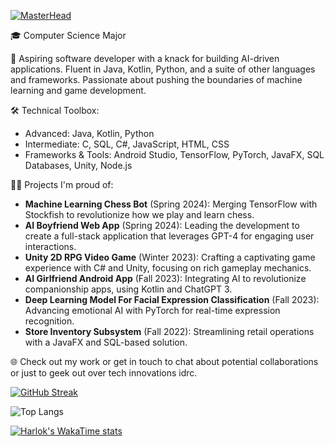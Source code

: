 [![MasterHead](https://cdn.discordapp.com/attachments/807009143176822803/1218055096479256606/banner_1.png?ex=66064535&is=65f3d035&hm=e818d9423640c4609c0d34dfdbafcbc0726da36dbe59b3e89481fddcfc55eea7&)](https://github.com/BrandonLeho)

🎓 Computer Science Major

🚀 Aspiring software developer with a knack for building AI-driven applications. Fluent in Java, Kotlin, Python, and a suite of other languages and frameworks. Passionate about pushing the boundaries of machine learning and game development.

🛠️ Technical Toolbox:
- Advanced: Java, Kotlin, Python
- Intermediate: C, SQL, C#, JavaScript, HTML, CSS
- Frameworks & Tools: Android Studio, TensorFlow, PyTorch, JavaFX, SQL Databases, Unity, Node.js

👨‍💻 Projects I'm proud of:
- **Machine Learning Chess Bot** (Spring 2024): Merging TensorFlow with Stockfish to revolutionize how we play and learn chess.
- **AI Boyfriend Web App** (Spring 2024): Leading the development to create a full-stack application that leverages GPT-4 for engaging user interactions.
- **Unity 2D RPG Video Game** (Winter 2023): Crafting a captivating game experience with C# and Unity, focusing on rich gameplay mechanics.
- **AI Girlfriend Android App** (Fall 2023): Integrating AI to revolutionize companionship apps, using Kotlin and ChatGPT 3.
- **Deep Learning Model For Facial Expression Classification** (Fall 2023): Advancing emotional AI with PyTorch for real-time expression recognition.
- **Store Inventory Subsystem** (Fall 2022): Streamlining retail operations with a JavaFX and SQL-based solution.

🌐 Check out my work or get in touch to chat about potential collaborations or just to geek out over tech innovations idrc.


[![GitHub Streak](https://github-readme-streak-stats.herokuapp.com/?user=BrandonLeho)](https://git.io/streak-stats)

![Top Langs](https://github-readme-stats.vercel.app/api/top-langs/?username=BrandonLeho&layout=compact)

[![Harlok's WakaTime stats](https://github-readme-stats.vercel.app/api/wakatime?username=BrandonLeho)](https://github.com/BrandonLeho/github-readme-stats)
